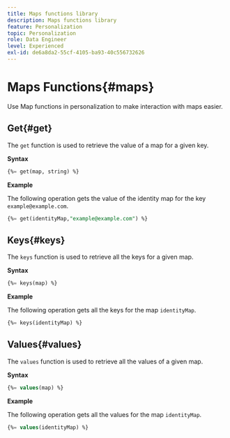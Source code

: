```yaml
---
title: Maps functions library
description: Maps functions library
feature: Personalization
topic: Personalization
role: Data Engineer
level: Experienced
exl-id: de6a8da2-55cf-4105-ba93-40c556732626
---
```

# Maps Functions{#maps}

Use Map functions in personalization to make interaction with maps easier. 

## Get{#get}

The `get` function is used to retrieve the value of a map for a given key.

**Syntax**

```sql
{%= get(map, string) %}
```

**Example**

The following operation gets the value of the identity map for the key `example@example.com`.

```sql
{%= get(identityMap,"example@example.com") %}
```

## Keys{#keys}

The `keys` function is used to retrieve all the keys for a given map.

**Syntax**

```sql
{%= keys(map) %}
```

**Example**

The following operation gets all the keys for the map `identityMap`.

```sql
{%= keys(identityMap) %}
```

## Values{#values}

The `values` function is used to retrieve all the values of a given map.

**Syntax**

```sql
{%= values(map) %}
```

**Example**

The following operation gets all the values for the map `identityMap`.

```sql
{%= values(identityMap) %}
```
